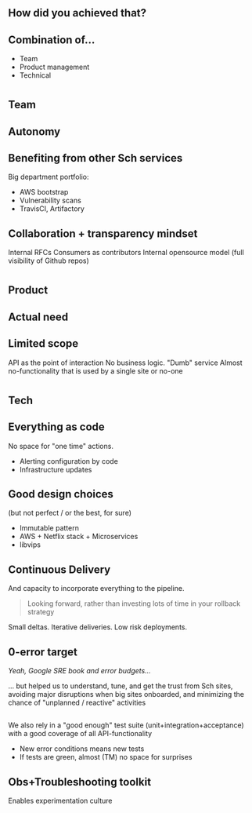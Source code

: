 #

## How did you achieved that?

<!-- TODO: magic potion image -->

## Combination of...

* Team
* Product management
* Technical

#

## Team

## Autonomy

## Benefiting from other Sch services

Big department portfolio:

* AWS bootstrap
* Vulnerability scans
* TravisCI, Artifactory

## Collaboration + transparency mindset

Internal RFCs
Consumers as contributors
Internal opensource model (full visibility of Github repos)

#

## Product

## Actual need

## Limited scope

API as the point of interaction
No business logic. "Dumb" service
Almost no-functionality that is used by a single site or no-one

#

## Tech

<!-- TODO: platform image -->


## Everything as code 

No space for "one time" actions.

* Alerting configuration by code
* Infrastructure updates 

## Good design choices

(but not perfect / or the best, for sure)

* Immutable pattern
* AWS + Netflix stack + Microservices
* libvips

## Continuous Delivery

And capacity to incorporate everything to the pipeline. 
> Looking forward, rather than investing lots of time in your rollback strategy

Small deltas. Iterative deliveries. Low risk deployments.

## 
<!-- TODO: pipeline image -->

## 0-error target

*Yeah, Google SRE book and error budgets...*

... but helped us to understand, tune, and get the trust from Sch sites, avoiding major disruptions
when big sites onboarded, and minimizing the chance of "unplanned / reactive" activities

##

We also rely in a "good enough" test suite (unit+integration+acceptance) 
with a good coverage of all API-functionality

* New error conditions means new tests
* If tests are green, almost (TM) no space for surprises

## Obs+Troubleshooting toolkit

Enables experimentation culture





